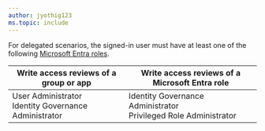 ```yaml
---
author: jyothig123
ms.topic: include
---
```


For delegated scenarios, the signed-in user must have at least one of the following [Microsoft Entra roles](/azure/active-directory/roles/permissions-reference?toc=%2Fgraph%2Ftoc.json).

|Write access reviews of a group or app  |Write access reviews of a Microsoft Entra role  |
|---------|---------|
|User Administrator <br/> Identity Governance Administrator  | Identity Governance Administrator </br> Privileged Role Administrator |
